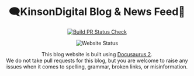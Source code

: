 <div align="center">

# 🗨️KinsonDigital Blog & News Feed💬

</div>

<span align="center">

[![Build PR Status Check](https://img.shields.io/github/actions/workflow/status/KinsonDigital/blog/build-status-check.yml?label=%E2%9A%99%EF%B8%8FBuild)](https://github.com/KinsonDigital/blog/actions/workflows/build-status-check.yml)

![Website Status](https://img.shields.io/website/https/kinsondigital.github.io/blog?label=Blog%20Site%20Status&up_message=Blog%20Up🤘🏻&up_color=seagreen&down_message=Blog%20Down🥺&down_color=indianred)
</span>

This blog website is built using [Docusaurus 2](https://docusaurus.io/).  
We do not take pull requests for this blog, but you are welcome to raise any issues
when it comes to spelling, grammar, broken links, or misinformation.
